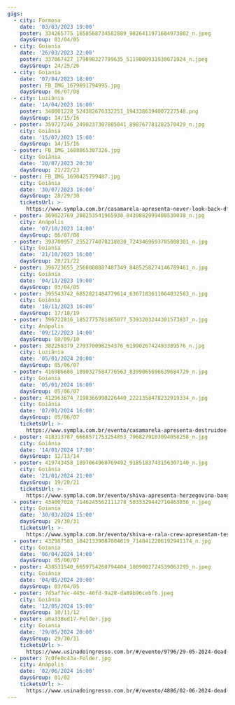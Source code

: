 ```yaml
---
gigs:
  - city: Formosa
    date: '03/03/2023 19:00'
    poster: 334265775_1658568734582889_9026411971684973802_n.jpeg
    daysGroup: 03/04/05
  - city: Goiania
    date: '26/03/2023 22:00'
    poster: 337067427_179098327799635_5119008931930071924_n.jpeg
    daysGroup: 24/25/26
  - city: Goiania
    date: '07/04/2023 18:00'
    poster: FB_IMG_1679891794995.jpg
    daysGroup: 06/07/08
  - city: Luziânia
    date: '14/04/2023 16:00'
    poster: 340001228_524382676332251_1943386394007227548.png
    daysGroup: 14/15/16
  - poster: 359727246_2490237307805041_898767781282570429_n.jpg
    city: Goiânia
    date: '15/07/2023 15:00'
    daysGroup: 14/15/16
  - poster: FB_IMG_1688865307326.jpg
    city: Goiânia
    date: '20/07/2023 20:30'
    daysGroup: 21/22/23
  - poster: FB_IMG_1690425799487.jpg
    city: Goiânia
    date: '30/07/2023 16:00'
    daysGroup: 28/29/30
    ticketsUrl: >-
      https://www.sympla.com.br/casamarela-apresenta-never-look-back-df-galinha-preta-df-teia-gyn-e-dergo-gyn__2059430
  - poster: 369022769_208253541965930_8439882999408530038_n.jpg
    city: Anápolis
    date: '07/10/2023 14:00'
    daysGroup: 06/07/08
  - poster: 393700957_2552774078218030_7243469693785008301_n.jpg
    city: Goiania
    date: '21/10/2023 16:00'
    daysGroup: 20/21/22
  - poster: 396723655_2560080887487349_8485258274146789461_n.jpg
    city: Goiânia
    date: '04/11/2023 19:00'
    daysGroup: 03/04/05
  - poster: 395543742_6852821484779614_6367183611064032583_n.jpg
    city: Goiânia
    date: '18/11/2023 16:00'
    daysGroup: 17/18/19
  - poster: 396722816_1852775781865077_5393203244301573837_n.jpg
    city: Anápolis
    date: '09/12/2023 14:00'
    daysGroup: 08/09/10
  - poster: 382258379_279370098254376_6199026742493389576_n.jpg
    city: Luziânia
    date: '05/01/2024 20:00'
    daysGroup: 05/06/07
  - poster: 416986686_1890327584776563_8399065696639684729_n.jpg
    city: Goiania
    date: '05/01/2024 16:00'
    daysGroup: 05/06/07
  - poster: 412963674_7198366990226440_2221358478232919334_n.jpg
    city: Goiânia
    date: '07/01/2024 16:00'
    daysGroup: 05/06/07
    ticketsUrl: >-
      https://www.sympla.com.br/evento/casamarela-apresenta-destruidoe-mexico-orelha-seca-ba-bombvomit-e-zeugma/2299059
  - poster: 418313787_6668571753254853_7968279103094058258_n.jpg
    city: Goiânia
    date: '14/01/2024 17:00'
    daysGroup: 12/13/14
  - poster: 419743458_1897064960769492_9185183743156307140_n.jpg
    city: Goiânia
    date: '21/01/2024 21:00'
    daysGroup: 19/20/21
    ticketsUrl: >-
      https://www.sympla.com.br/evento/shiva-apresenta-herzegovina-bang-bang-babies/2287865
  - poster: 434007026_7146245562111278_5033329442710463856_n.jpeg
    city: Goiania
    date: '30/03/2024 15:00'
    daysGroup: 29/30/31
    ticketsUrl: >-
      https://www.sympla.com.br/evento/shiva-e-rala-crew-apresentam-test-teia-tour/2384345
  - poster: 432987583_18421339087004819_7140412206192941174_n.jpg
    city: Goiania
    date: '06/04/2024 14:00'
    daysGroup: 05/06/07
  - poster: 438531540_6659754260794404_1809002724539063295_n.jpeg
    city: Goiânia
    date: '04/05/2024 20:00'
    daysGroup: 03/04/05
  - poster: 7d5af7ec-445c-46fd-9a28-da89b96cebf6.jpeg
    city: Goiânia
    date: '12/05/2024 15:00'
    daysGroup: 10/11/12
  - poster: a8a338ed17-Folder.jpg
    city: Goiania
    date: '29/05/2024 20:00'
    daysGroup: 29/30/31
    ticketsUrl: >-
      https://www.usinadoingresso.com.br/#/evento/9796/29-05-2024-dead-fish-goiania
  - poster: 7c0fe0c43a-Folder.jpg
    city: Anápolis
    date: '02/06/2024 16:00'
    daysGroup: 01/02
    ticketsUrl: >-
      https://www.usinadoingresso.com.br/#/evento/4886/02-06-2024-dead-fish-anapolis
---
```


